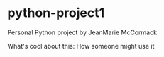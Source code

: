 # python-project1
Personal Python project 
by JeanMarie McCormack

What's cool about this:
How someone might use it
